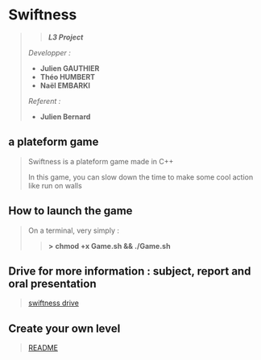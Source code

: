 # Swiftness

>
>> ***L3 Project***
>
> *Developper :*
>
>- **Julien GAUTHIER**
>- **Théo HUMBERT**
>- **Naël EMBARKI**
>
> *Referent :*
>
>- **Julien Bernard**
>

## a plateform game

>
> Swiftness is a plateform game made in C++
>
> In this game, you can slow down the time to make some cool action like run on walls
>
>

## How to launch the game

>
> On a terminal, very simply : 
>
>>
>> **\>** **chmod +x Game.sh && ./Game.sh**
>>
>

## Drive for more information : subject, report and oral presentation

>
>[swiftness drive](https://drive.google.com/drive/folders/16ODVQ7G3J1YIQv3sixIpFKG12zuZQAn5?usp=sharing)
>

## Create your own level

>
>[README](./ressources/Levels/README.md)
>